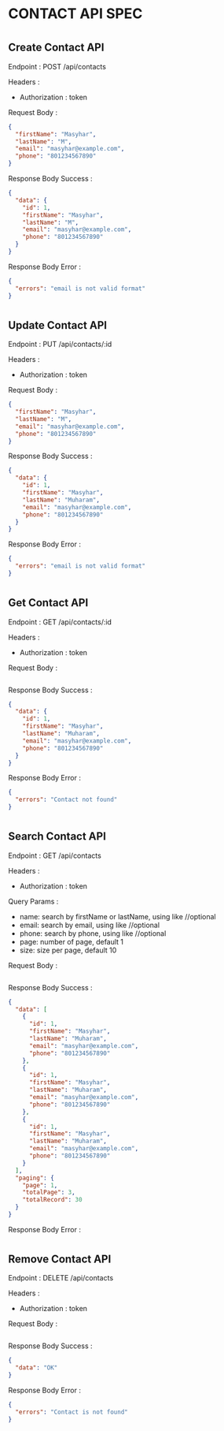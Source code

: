 # CONTACT API SPEC

#

## Create Contact API

Endpoint : POST /api/contacts

Headers :

- Authorization : token

Request Body :

```json
{
  "firstName": "Masyhar",
  "lastName": "M",
  "email": "masyhar@example.com",
  "phone": "801234567890"
}
```

Response Body Success :

```json
{
  "data": {
    "id": 1,
    "firstName": "Masyhar",
    "lastName": "M",
    "email": "masyhar@example.com",
    "phone": "801234567890"
  }
}
```

Response Body Error :

```json
{
  "errors": "email is not valid format"
}
```

#

## Update Contact API

Endpoint : PUT /api/contacts/:id

Headers :

- Authorization : token

Request Body :

```json
{
  "firstName": "Masyhar",
  "lastName": "M",
  "email": "masyhar@example.com",
  "phone": "801234567890"
}
```

Response Body Success :

```json
{
  "data": {
    "id": 1,
    "firstName": "Masyhar",
    "lastName": "Muharam",
    "email": "masyhar@example.com",
    "phone": "801234567890"
  }
}
```

Response Body Error :

```json
{
  "errors": "email is not valid format"
}
```

#

## Get Contact API

Endpoint : GET /api/contacts/:id

Headers :

- Authorization : token

Request Body :

```json

```

Response Body Success :

```json
{
  "data": {
    "id": 1,
    "firstName": "Masyhar",
    "lastName": "Muharam",
    "email": "masyhar@example.com",
    "phone": "801234567890"
  }
}
```

Response Body Error :

```json
{
  "errors": "Contact not found"
}
```

#

## Search Contact API

Endpoint : GET /api/contacts

Headers :

- Authorization : token

Query Params :

- name: search by firstName or lastName, using like //optional
- email: search by email, using like //optional
- phone: search by phone, using like //optional
- page: number of page, default 1
- size: size per page, default 10

Request Body :

```json

```

Response Body Success :

```json
{
  "data": [
    {
      "id": 1,
      "firstName": "Masyhar",
      "lastName": "Muharam",
      "email": "masyhar@example.com",
      "phone": "801234567890"
    },
    {
      "id": 1,
      "firstName": "Masyhar",
      "lastName": "Muharam",
      "email": "masyhar@example.com",
      "phone": "801234567890"
    },
    {
      "id": 1,
      "firstName": "Masyhar",
      "lastName": "Muharam",
      "email": "masyhar@example.com",
      "phone": "801234567890"
    }
  ],
  "paging": {
    "page": 1,
    "totalPage": 3,
    "totalRecord": 30
  }
}
```

Response Body Error :

#

## Remove Contact API

Endpoint : DELETE /api/contacts

Headers :

- Authorization : token

Request Body :

```json

```

Response Body Success :

```json
{
  "data": "OK"
}
```

Response Body Error :

```json
{
  "errors": "Contact is not found"
}
```
